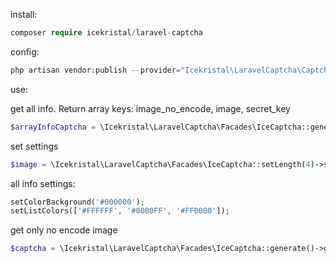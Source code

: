 install:
```php
composer require icekristal/laravel-captcha
```

config:
```php
php artisan vendor:publish --provider="Icekristal\LaravelCaptcha\CaptchaServiceProvider" --tag="config"
```

use:

get all info. Return array keys: image_no_encode, image, secret_key
```php
$arrayInfoCaptcha = \Icekristal\LaravelCaptcha\Facades\IceCaptcha::generateAndGetAllInfo();
```

set settings
```php
$image = \Icekristal\LaravelCaptcha\Facades\IceCaptcha::setLength(4)->setLevel(2)->generateAndGetAllInfo();
```

all info settings:
```php
setColorBackground('#000000');
setListColors(['#FFFFFF', '#0000FF', '#FF0000']);
```

get only no encode image
```php
$captcha = \Icekristal\LaravelCaptcha\Facades\IceCaptcha::generate()->getImageNoEncode();
```
